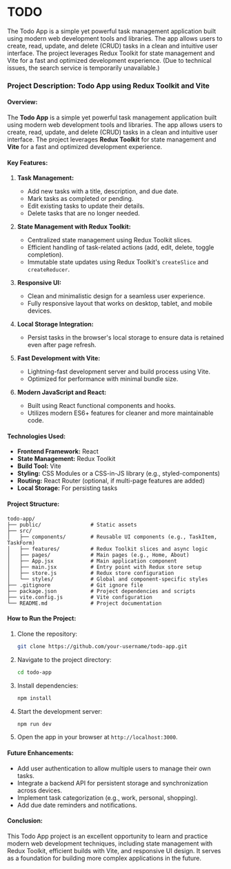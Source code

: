 # TODO
The Todo App is a simple yet powerful task management application built using modern web development tools and libraries. The app allows users to create, read, update, and delete (CRUD) tasks in a clean and intuitive user interface. The project leverages Redux Toolkit for state management and Vite for a fast and optimized development experience.
(Due to technical issues, the search service is temporarily unavailable.)

### Project Description: Todo App using Redux Toolkit and Vite

#### Overview:
The **Todo App** is a simple yet powerful task management application built using modern web development tools and libraries. The app allows users to create, read, update, and delete (CRUD) tasks in a clean and intuitive user interface. The project leverages **Redux Toolkit** for state management and **Vite** for a fast and optimized development experience.

#### Key Features:
1. **Task Management:**
   - Add new tasks with a title, description, and due date.
   - Mark tasks as completed or pending.
   - Edit existing tasks to update their details.
   - Delete tasks that are no longer needed.

2. **State Management with Redux Toolkit:**
   - Centralized state management using Redux Toolkit slices.
   - Efficient handling of task-related actions (add, edit, delete, toggle completion).
   - Immutable state updates using Redux Toolkit's `createSlice` and `createReducer`.

3. **Responsive UI:**
   - Clean and minimalistic design for a seamless user experience.
   - Fully responsive layout that works on desktop, tablet, and mobile devices.

4. **Local Storage Integration:**
   - Persist tasks in the browser's local storage to ensure data is retained even after page refresh.

5. **Fast Development with Vite:**
   - Lightning-fast development server and build process using Vite.
   - Optimized for performance with minimal bundle size.

6. **Modern JavaScript and React:**
   - Built using React functional components and hooks.
   - Utilizes modern ES6+ features for cleaner and more maintainable code.

#### Technologies Used:
- **Frontend Framework:** React
- **State Management:** Redux Toolkit
- **Build Tool:** Vite
- **Styling:** CSS Modules or a CSS-in-JS library (e.g., styled-components)
- **Routing:** React Router (optional, if multi-page features are added)
- **Local Storage:** For persisting tasks

#### Project Structure:
```
todo-app/
├── public/                # Static assets
├── src/
│   ├── components/        # Reusable UI components (e.g., TaskItem, TaskForm)
│   ├── features/          # Redux Toolkit slices and async logic
│   ├── pages/             # Main pages (e.g., Home, About)
│   ├── App.jsx            # Main application component
│   ├── main.jsx           # Entry point with Redux store setup
│   ├── store.js           # Redux store configuration
│   └── styles/            # Global and component-specific styles
├── .gitignore             # Git ignore file
├── package.json           # Project dependencies and scripts
├── vite.config.js         # Vite configuration
└── README.md              # Project documentation
```

#### How to Run the Project:
1. Clone the repository:
   ```bash
   git clone https://github.com/your-username/todo-app.git
   ```
2. Navigate to the project directory:
   ```bash
   cd todo-app
   ```
3. Install dependencies:
   ```bash
   npm install
   ```
4. Start the development server:
   ```bash
   npm run dev
   ```
5. Open the app in your browser at `http://localhost:3000`.

#### Future Enhancements:
- Add user authentication to allow multiple users to manage their own tasks.
- Integrate a backend API for persistent storage and synchronization across devices.
- Implement task categorization (e.g., work, personal, shopping).
- Add due date reminders and notifications.

#### Conclusion:
This Todo App project is an excellent opportunity to learn and practice modern web development techniques, including state management with Redux Toolkit, efficient builds with Vite, and responsive UI design. It serves as a foundation for building more complex applications in the future.
